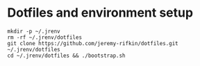# Dotfiles and environment setup

```
mkdir -p ~/.jrenv
rm -rf ~/.jrenv/dotfiles
git clone https://github.com/jeremy-rifkin/dotfiles.git ~/.jrenv/dotfiles
cd ~/.jrenv/dotfiles && ./bootstrap.sh
```
